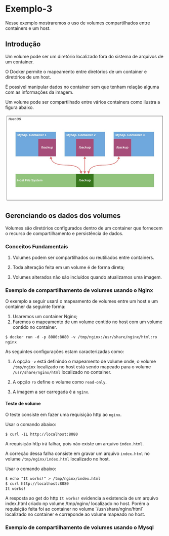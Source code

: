 # Exemplo-3 #

>
Nesse exemplo mostraremos o uso de volumes compartilhados entre containers e um host.
>
## Introdução ##
>
Um volume pode ser um diretório localizado fora do sistema de arquivos de um container.
>
>
O Docker permite o mapeamento entre diretórios de um container e diretórios de um host.
>
>
É possivel manipular dados no container sem que tenham relação alguma com as 
informações da imagem.
>
>
Um volume pode ser compartilhado entre vários containers como ilustra a figura abaixo.
>

>
![Compartilhamento de Volumes.](/11-docker/99-figuras/tela_03.png "Volumes Compartilhados.")
>

## Gerenciando os dados dos volumes ##
>
Volumes são diretórios configurados dentro de um container que fornecem o recurso de 
compartilhamento e persistência de dados.
>

### Conceitos Fundamentais ### 
>
1. Volumes podem ser compartilhados ou reutiliados entre containers.
>
>
2. Toda alteração feita em um volume é de forma direta;
>
>
3. Volumes alterados não são incluídos quando atualizamos uma imagem. 
>

### Exemplo de compartilhamento de volumes usando o Nginx ### 
>
O exemplo a seguir usará o mapeamento de volumes entre um host e um container da seguinte
forma: 
1. Usaremos um container Nginx;
2. Faremos o mapeamento de um volume contido no host com um volume contido no container.
>
>
```
$ docker run -d -p 8080:8080 -v /tmp/nginx:/usr/share/nginx/html:ro nginx
```
>
>
As seguintes configurações estam caracterizadas como: 
>
>
1. A opção `-v` está definindo o mapeamento de volume onde, o volume `/tmp/nginx` 
localizado no host está sendo mapeado para o volume `/usr/share/nginx/html` localizado no container.
>
>
2. A opção `ro` define o volume como `read-only`.
>
>
3. A imagem a ser carregada é a `nginx`.
>
#### Teste de volume #### 
>
O teste consiste em fazer uma requisição http ao `nginx`.  
> 
>
Usar o comando abaixo:
```
$ curl -IL http://localhost:8080
```
>
> 
A requisição http irá falhar, pois não existe um arquivo `index.html`.
>
>
A correção dessa falha consiste em gravar um arquivo `index.html` no volume 
`/tmp/nginx/index.html` localizado no host. 
>
>
Usar o comando abaixo:
```
$ echo "It works!" > /tmp/nginx/index.html
$ curl http://localhost:8080
It works!
```
>

>
A resposta ao get do http `It works!` evidencia a existencia de um arquivo index.html criado 
np volume /tmp/nginx/ localizado no host. Porém a requisição feita foi ao container no volume 
´/usr/share/nginx/html´ localizado no container e correponde ao volume mapeado no host.
>
### Exemplo de compartilhamento de volumes usando o Mysql ### 


